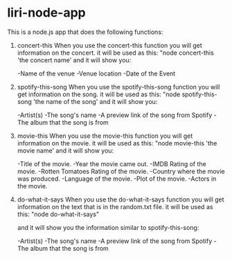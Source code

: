 # liri-node-app

This is a node.js app that does the following functions:

1. concert-this
    When you use the concert-this function you will get information on the concert.
    it will be used as this:
    "node concert-this 'the concert name'
    and it will show you:

    -Name of the venue
    -Venue location
    -Date of the Event

2. spotify-this-song
    When you use the spotify-this-song function you will get information on the song.
    it will be used as this:
    "node spotify-this-song 'the name of the song'
    and it will show you:

    -Artist(s)
    -The song's name
    -A preview link of the song from Spotify
    -The album that the song is from

3. movie-this
    When you use the movie-this function you will get information on the movie.
    it will be used as this:
    "node movie-this 'the movie name'
    and it will show you:

    -Title of the movie.
    -Year the movie came out.
    -IMDB Rating of the movie.
    -Rotten Tomatoes Rating of the movie.
    -Country where the movie was produced.
    -Language of the movie.
    -Plot of the movie.
    -Actors in the movie.


4. do-what-it-says
    When you use the do-what-it-says function you will get information on the text that is in the random.txt file.
    it will be used as this:
    "node do-what-it-says"

    and it will show you the information similar to spotify-this-song:

    -Artist(s)
    -The song's name
    -A preview link of the song from Spotify
    -The album that the song is from
